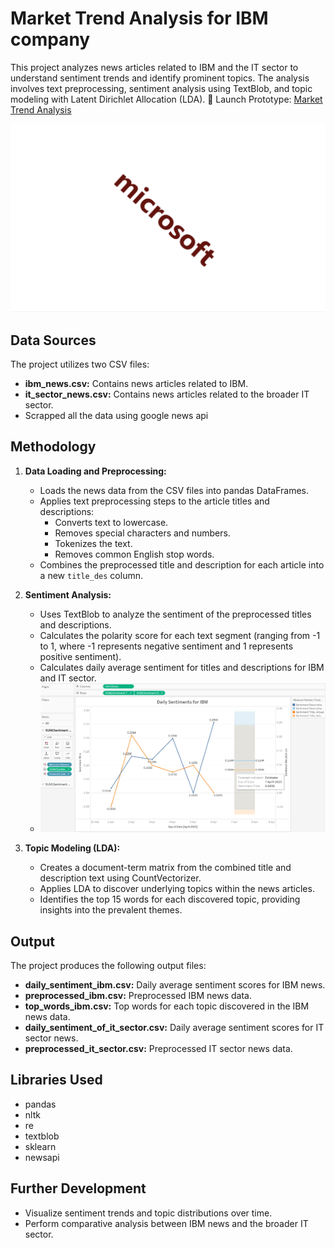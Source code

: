# Market Trend Analysis for IBM company

This project analyzes news articles related to IBM and the IT sector to understand sentiment trends and identify prominent topics.  The analysis involves text preprocessing, sentiment analysis using TextBlob, and topic modeling with Latent Dirichlet Allocation (LDA).
🎯 Launch Prototype: [Market Trend Analysis](https://market-trend-analysis-prototype.streamlit.app/)

![IBM words previous week](images_gifs_used/word_cloud_ibm_talks.gif)

## Data Sources

The project utilizes two CSV files:

*   **ibm_news.csv:** Contains news articles related to IBM.
*   **it_sector_news.csv:** Contains news articles related to the broader IT sector.
*   Scrapped all the data using google news api

## Methodology

1.  **Data Loading and Preprocessing:**
    *   Loads the news data from the CSV files into pandas DataFrames.
    *   Applies text preprocessing steps to the article titles and descriptions:
        *   Converts text to lowercase.
        *   Removes special characters and numbers.
        *   Tokenizes the text.
        *   Removes common English stop words.
    *   Combines the preprocessed title and description for each article into a new `title_des` column.

2.  **Sentiment Analysis:**
    *   Uses TextBlob to analyze the sentiment of the preprocessed titles and descriptions.
    *   Calculates the polarity score for each text segment (ranging from -1 to 1, where -1 represents negative sentiment and 1 represents positive sentiment).
    *   Calculates daily average sentiment for titles and descriptions for IBM and IT sector.
    *   ![sentiments over a week](images_gifs_used/daily_sentiments_ibm.png)

3.  **Topic Modeling (LDA):**
    *   Creates a document-term matrix from the combined title and description text using CountVectorizer.
    *   Applies LDA to discover underlying topics within the news articles.
    *   Identifies the top 15 words for each discovered topic, providing insights into the prevalent themes.


## Output

The project produces the following output files:

*   **daily_sentiment_ibm.csv:** Daily average sentiment scores for IBM news.
*   **preprocessed_ibm.csv:** Preprocessed IBM news data.
*   **top_words_ibm.csv:** Top words for each topic discovered in the IBM news data.
*   **daily_sentiment_of_it_sector.csv:** Daily average sentiment scores for IT sector news.
*   **preprocessed_it_sector.csv:** Preprocessed IT sector news data.

## Libraries Used

*   pandas
*   nltk
*   re
*   textblob
*   sklearn
*   newsapi


## Further Development
* Visualize sentiment trends and topic distributions over time.
* Perform comparative analysis between IBM news and the broader IT sector.

